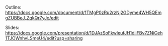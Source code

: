 Outline: https://docs.google.com/document/d/1TMgP0zRu2rzNj2GDyme4WH5QEmgZUBBeJ_ZqkQr7yJo/edit

Slides: https://docs.google.com/presentation/d/1DJAzSoFkwleufJH1diiFBv7ZNiCeh1TJOWnhvLSmeU4/edit?usp=sharing

